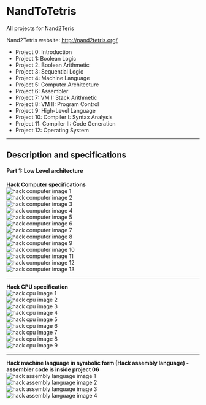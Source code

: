 # NandToTetris

All projects for Nand2Teris

Nand2Tetris website: http://nand2tetris.org/

* Project 0: Introduction 
* Project 1: Boolean Logic
* Project 2: Boolean Arithmetic
* Project 3: Sequential Logic   
* Project 4: Machine Language 
* Project 5: Computer Architecture  
* Project 6: Assembler   
* Project 7: VM I: Stack Arithmetic   
* Project 8: VM II: Program Control   
* Project 9: High-Level Language  
* Project 10: Compiler I: Syntax Analysis   
* Project 11: Compiler II: Code Generation   
* Project 12: Operating System 

<hr>  

## Description and specifications  

#### Part 1: Low Level architecture  

**Hack Computer specifications**  
![hack computer image 1](https://github.com/vaithak/NandToTetris/blob/master/images/HackComputer/hack_computer_1.png)  
![hack computer image 2](https://github.com/vaithak/NandToTetris/blob/master/images/HackComputer/hack_computer_2.png)  
![hack computer image 3](https://github.com/vaithak/NandToTetris/blob/master/images/HackComputer/hack_computer_3.png)  
![hack computer image 4](https://github.com/vaithak/NandToTetris/blob/master/images/HackComputer/hack_computer_4.png)  
![hack computer image 5](https://github.com/vaithak/NandToTetris/blob/master/images/HackComputer/hack_computer_5.png)  
![hack computer image 6](https://github.com/vaithak/NandToTetris/blob/master/images/HackComputer/hack_computer_6.png)  
![hack computer image 7](https://github.com/vaithak/NandToTetris/blob/master/images/HackComputer/hack_computer_7.png)  
![hack computer image 8](https://github.com/vaithak/NandToTetris/blob/master/images/HackComputer/hack_computer_8.png)  
![hack computer image 9](https://github.com/vaithak/NandToTetris/blob/master/images/HackComputer/hack_computer_9.png)  
![hack computer image 10](https://github.com/vaithak/NandToTetris/blob/master/images/HackComputer/hack_computer_10.png)  
![hack computer image 11](https://github.com/vaithak/NandToTetris/blob/master/images/HackComputer/hack_computer_11.png)  
![hack computer image 12](https://github.com/vaithak/NandToTetris/blob/master/images/HackComputer/hack_computer_12.png)  
![hack computer image 13](https://github.com/vaithak/NandToTetris/blob/master/images/HackComputer/hack_computer_13.png)  
<hr>  

**Hack CPU specification**  
![hack cpu image 1](https://github.com/vaithak/NandToTetris/blob/master/images/HackComputer/hack_cpu_1.png)  
![hack cpu image 2](https://github.com/vaithak/NandToTetris/blob/master/images/HackComputer/hack_cpu_2.png)  
![hack cpu image 3](https://github.com/vaithak/NandToTetris/blob/master/images/HackComputer/hack_cpu_3.png)  
![hack cpu image 4](https://github.com/vaithak/NandToTetris/blob/master/images/HackComputer/hack_cpu_4.png)  
![hack cpu image 5](https://github.com/vaithak/NandToTetris/blob/master/images/HackComputer/hack_cpu_5.png)  
![hack cpu image 6](https://github.com/vaithak/NandToTetris/blob/master/images/HackComputer/hack_cpu_6.png)  
![hack cpu image 7](https://github.com/vaithak/NandToTetris/blob/master/images/HackComputer/hack_cpu_7.png)  
![hack cpu image 8](https://github.com/vaithak/NandToTetris/blob/master/images/HackComputer/hack_cpu_8.png)  
![hack cpu image 9](https://github.com/vaithak/NandToTetris/blob/master/images/HackComputer/hack_cpu_9.png)  
<hr>  

**Hack machine language in symbolic form (Hack assembly language) - assembler code is inside project 06**  
![hack assembly language image 1](https://github.com/vaithak/NandToTetris/blob/master/images/HackComputer/hack_language_1.png)  
![hack assembly language image 2](https://github.com/vaithak/NandToTetris/blob/master/images/HackComputer/hack_language_2.png)  
![hack assembly language image 3](https://github.com/vaithak/NandToTetris/blob/master/images/HackComputer/hack_language_3.png)  
![hack assembly language image 4](https://github.com/vaithak/NandToTetris/blob/master/images/HackComputer/hack_language_4.png)  

